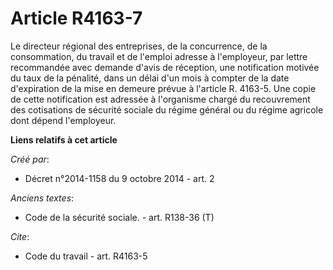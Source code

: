 # Article R4163-7

Le directeur régional des entreprises, de la concurrence, de la consommation, du travail et de l'emploi adresse à
l'employeur, par lettre recommandée avec demande d'avis de réception, une notification motivée du taux de la pénalité, dans
un délai d'un mois à compter de la date d'expiration de la mise en demeure prévue à l'article R. 4163-5. Une copie de cette
notification est adressée à l'organisme chargé du recouvrement des cotisations de sécurité sociale du régime général ou du
régime agricole dont dépend l'employeur.

**Liens relatifs à cet article**

_Créé par_:

  - Décret n°2014-1158 du 9 octobre 2014 - art. 2

_Anciens textes_:

  - Code de la sécurité sociale. - art. R138-36 (T)

_Cite_:

  - Code du travail - art. R4163-5
